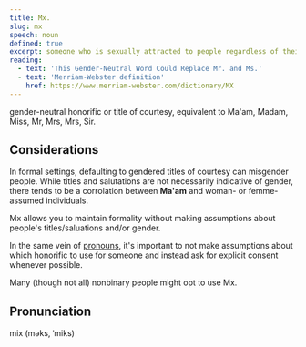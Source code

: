 ```yaml
---
title: Mx.
slug: mx
speech: noun
defined: true
excerpt: someone who is sexually attracted to people regardless of their gender, or to people of any gender.
reading:
  - text: 'This Gender-Neutral Word Could Replace Mr. and Ms.'
  - text: 'Merriam-Webster definition'
    href: https://www.merriam-webster.com/dictionary/MX
---
```


gender-neutral honorific or title of courtesy, equivalent to Ma'am, Madam, Miss, Mr, Mrs, Mrs, Sir.

## Considerations

In formal settings, defaulting to gendered titles of courtesy can misgender people. While titles and salutations are not necessarily indicative of gender, there tends to be a corrolation between **Ma'am** and woman- or femme-assumed individuals.

Mx allows you to maintain formality without making assumptions about people's titles/saluations and/or gender.

In the same vein of [pronouns](/definitions/pronouns), it's important to not make assumptions about which honorific to use for someone and instead ask for explicit consent whenever possible.

Many (though not all) nonbinary people might opt to use Mx.

## Pronunciation

mix (məks, ˈmiks)
